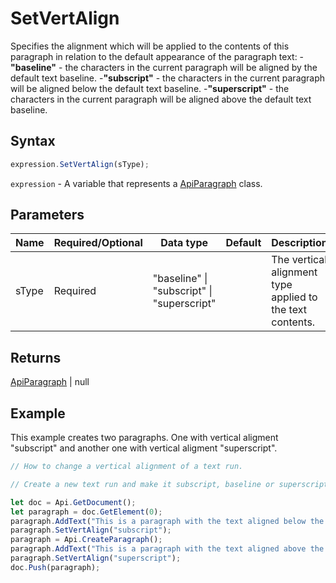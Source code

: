 # SetVertAlign

Specifies the alignment which will be applied to the contents of this paragraph in relation to the default appearance of the paragraph text:
-**"baseline"** - the characters in the current paragraph will be aligned by the default text baseline.
-**"subscript"** - the characters in the current paragraph will be aligned below the default text baseline.
-**"superscript"** - the characters in the current paragraph will be aligned above the default text baseline.

## Syntax

```javascript
expression.SetVertAlign(sType);
```

`expression` - A variable that represents a [ApiParagraph](../ApiParagraph.md) class.

## Parameters

| **Name** | **Required/Optional** | **Data type** | **Default** | **Description** |
| ------------- | ------------- | ------------- | ------------- | ------------- |
| sType | Required | "baseline" \| "subscript" \| "superscript" |  | The vertical alignment type applied to the text contents. |

## Returns

[ApiParagraph](../../ApiParagraph/ApiParagraph.md) \| null

## Example

This example creates two paragraphs. One with vertical aligment "subscript" and another one with vertical aligment "superscript".

```javascript editor-docx
// How to change a vertical alignment of a text run.

// Create a new text run and make it subscript, baseline or superscript.

let doc = Api.GetDocument();
let paragraph = doc.GetElement(0);
paragraph.AddText("This is a paragraph with the text aligned below the baseline vertically.");
paragraph.SetVertAlign("subscript");
paragraph = Api.CreateParagraph();
paragraph.AddText("This is a paragraph with the text aligned above the baseline vertically.");
paragraph.SetVertAlign("superscript");
doc.Push(paragraph);
```
